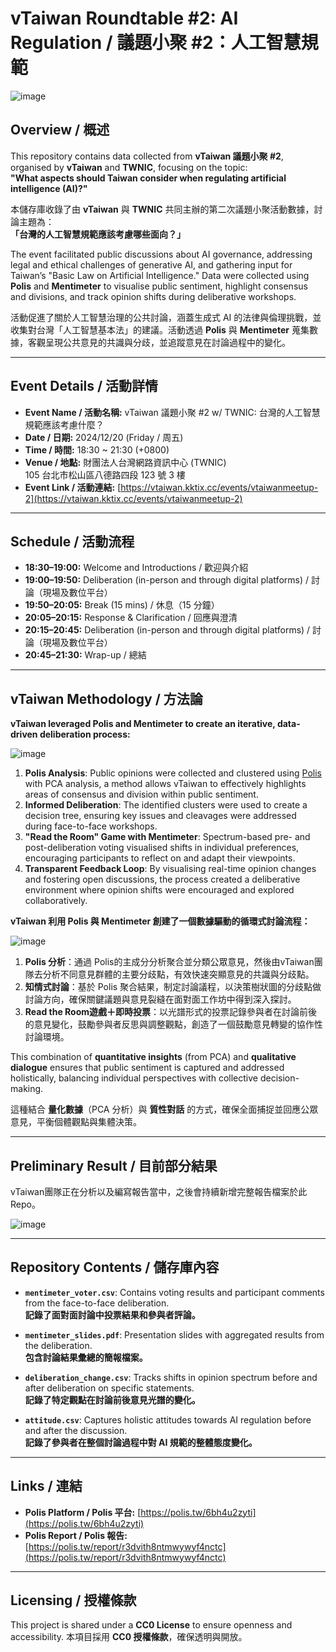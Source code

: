 # vTaiwan Roundtable #2: AI Regulation / 議題小聚 #2：人工智慧規範
![image](https://github.com/user-attachments/assets/82963ef1-f819-4c28-a6a9-12a3e8c3e128)

## Overview / 概述

This repository contains data collected from **vTaiwan 議題小聚 #2**, organised by **vTaiwan** and **TWNIC**, focusing on the topic:  
**"What aspects should Taiwan consider when regulating artificial intelligence (AI)?"**

本儲存庫收錄了由 **vTaiwan** 與 **TWNIC** 共同主辦的第二次議題小聚活動數據，討論主題為：  
**「台灣的人工智慧規範應該考慮哪些面向？」**

The event facilitated public discussions about AI governance, addressing legal and ethical challenges of generative AI, and gathering input for Taiwan’s "Basic Law on Artificial Intelligence." Data were collected using **Polis** and **Mentimeter** to visualise public sentiment, highlight consensus and divisions, and track opinion shifts during deliberative workshops.

活動促進了關於人工智慧治理的公共討論，涵蓋生成式 AI 的法律與倫理挑戰，並收集對台灣「人工智慧基本法」的建議。活動透過 **Polis** 與 **Mentimeter** 蒐集數據，客觀呈現公共意見的共識與分歧，並追蹤意見在討論過程中的變化。

---

## Event Details / 活動詳情

- **Event Name / 活動名稱:** vTaiwan 議題小聚 #2 w/ TWNIC: 台灣的人工智慧規範應該考慮什麼？  
- **Date / 日期:** 2024/12/20 (Friday / 周五)  
- **Time / 時間:** 18:30 ~ 21:30 (+0800)  
- **Venue / 地點:** 財團法人台灣網路資訊中心 (TWNIC)  
  105 台北市松山區八德路四段 123 號 3 樓  
- **Event Link / 活動連結:** [https://vtaiwan.kktix.cc/events/vtaiwanmeetup-2](https://vtaiwan.kktix.cc/events/vtaiwanmeetup-2)  

---

## Schedule / 活動流程

- **18:30–19:00:** Welcome and Introductions / 歡迎與介紹  
- **19:00–19:50:** Deliberation (in-person and through digital platforms) / 討論（現場及數位平台）  
- **19:50–20:05:** Break (15 mins) / 休息（15 分鐘）  
- **20:05–20:15:** Response & Clarification / 回應與澄清  
- **20:15–20:45:** Deliberation (in-person and through digital platforms) / 討論（現場及數位平台）  
- **20:45–21:30:** Wrap-up / 總結  

---

## vTaiwan Methodology / 方法論

**vTaiwan leveraged Polis and Mentimeter to create an iterative, data-driven deliberation process:**

![image](https://github.com/user-attachments/assets/777217d6-f9f4-4cef-9e98-b53cf8573761)

1. **Polis Analysis**: Public opinions were collected and clustered using [Polis](https://pol.is/) with PCA analysis, a method allows vTaiwan to effectively highlights areas of consensus and division within public sentiment.  
2. **Informed Deliberation**: The identified clusters were used to create a decision tree, ensuring key issues and cleavages were addressed during face-to-face workshops.  
3. **"Read the Room" Game with Mentimeter**: Spectrum-based pre- and post-deliberation voting visualised shifts in individual preferences, encouraging participants to reflect on and adapt their viewpoints.  
4. **Transparent Feedback Loop**: By visualising real-time opinion changes and fostering open discussions, the process created a deliberative environment where opinion shifts were encouraged and explored collaboratively.

**vTaiwan 利用 Polis 與 Mentimeter 創建了一個數據驅動的循環式討論流程：**

![image](https://github.com/user-attachments/assets/b1be2bc5-898c-4ab2-966a-4e44f69c6b1f)

1. **Polis 分析**：通過 Polis的主成分分析聚合並分類公眾意見，然後由vTaiwan團隊去分析不同意見群體的主要分歧點，有效快速突顯意見的共識與分歧點。  
2. **知情式討論**：基於 Polis 聚合結果，制定討論議程，以決策樹狀圖的分歧點做討論方向，確保關鍵議題與意見裂縫在面對面工作坊中得到深入探討。  
3. **Read the Room遊戲＋即時投票**：以光譜形式的投票記錄參與者在討論前後的意見變化，鼓勵參與者反思與調整觀點，創造了一個鼓勵意見轉變的協作性討論環境。

This combination of **quantitative insights** (from PCA) and **qualitative dialogue** ensures that public sentiment is captured and addressed holistically, balancing individual perspectives with collective decision-making.

這種結合 **量化數據**（PCA 分析）與 **質性對話** 的方式，確保全面捕捉並回應公眾意見，平衡個體觀點與集體決策。

---

## Preliminary Result / 目前部分結果

vTaiwan團隊正在分析以及編寫報告當中，之後會持續新增完整報告檔案於此Repo。

![image](https://github.com/user-attachments/assets/0d6977c9-b3c8-40e8-b8a8-637b981cbc24)

---

## Repository Contents / 儲存庫內容

- **`mentimeter_voter.csv`**: Contains voting results and participant comments from the face-to-face deliberation.  
  **記錄了面對面討論中投票結果和參與者評論。**  

- **`mentimeter_slides.pdf`**: Presentation slides with aggregated results from the deliberation.  
  **包含討論結果彙總的簡報檔案。**  

- **`deliberation_change.csv`**: Tracks shifts in opinion spectrum before and after deliberation on specific statements.  
  **記錄了特定觀點在討論前後意見光譜的變化。**  

- **`attitude.csv`**: Captures holistic attitudes towards AI regulation before and after the discussion.  
  **記錄了參與者在整個討論過程中對 AI 規範的整體態度變化。**

---

## Links / 連結

- **Polis Platform / Polis 平台:** [https://polis.tw/6bh4u2zyti](https://polis.tw/6bh4u2zyti)  
- **Polis Report / Polis 報告:** [https://polis.tw/report/r3dvith8ntmwywyf4nctc](https://polis.tw/report/r3dvith8ntmwywyf4nctc)  

---

## Licensing / 授權條款

This project is shared under a **CC0 License** to ensure openness and accessibility.
本項目採用 **CC0 授權條款**，確保透明與開放。

